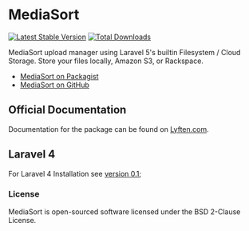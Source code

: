 # MediaSort

[![Latest Stable Version](https://poser.pugx.org/torann/mediasort/v/stable.png)](https://packagist.org/packages/torann/mediasort) [![Total Downloads](https://poser.pugx.org/torann/mediasort/downloads.png)](https://packagist.org/packages/torann/mediasort)

MediaSort upload manager using Laravel 5's builtin Filesystem / Cloud Storage. Store your files locally, Amazon S3, or Rackspace.

- [MediaSort on Packagist](https://packagist.org/packages/torann/mediasort)
- [MediaSort on GitHub](https://github.com/Torann/mediasort)

## Official Documentation

Documentation for the package can be found on [Lyften.com](http://lyften.com/projects/mediasort/).

## Laravel 4

For Laravel 4 Installation see [version 0.1](https://github.com/Torann/mediasort/tree/0.1);

### License

MediaSort is open-sourced software licensed under the BSD 2-Clause License.
